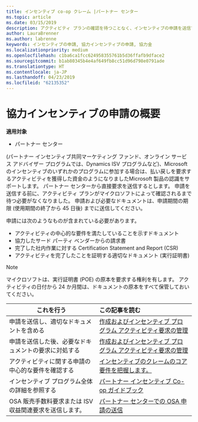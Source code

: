 ```yaml
---
title: インセンティブ co-op クレーム |パートナー センター
ms.topic: article
ms.date: 03/15/2019
description: アクティビティ プランの確認を待つことなく、インセンティブの申請を送信できます。
author: LauraBrenner
ms.author: labrenne
keywords: インセンティブの申請, 協力インセンティブの申請, 協力金
ms.localizationpriority: medium
ms.openlocfilehash: c1ba6ca1fcc624958355761b5d36ffafb9dface2
ms.sourcegitcommit: b1ab80345b4e4af649fb8cc51d96d798e0791ade
ms.translationtype: HT
ms.contentlocale: ja-JP
ms.lasthandoff: 04/23/2019
ms.locfileid: "62135352"
---
```

# <a name="incentives-co-op-claims-overview"></a>協力インセンティブの申請の概要

**適用対象**

- パートナー センター

(パートナー インセンティブ共同マーケティング ファンド、オンライン サービス アドバイザー プログラムでは、Dynamics ISV プログラムなど)、Microsoft のインセンティブのいずれかのプログラムに参加する場合は、払い戻しを要求するアクティビティを獲得した資金のようになりましたMicrosoft 製品の認識をサポートします。 パートナー センターから直接要求を送信するとします。 申請を送信する前に、アクティビティ プランがマイクロソフトによって確認されるまで待つ必要がなくなりました。 申請および必要なドキュメントは、申請期間の期限 (使用期間の終了から 45 日後) までに送信してください。 

申請には次のようなものが含まれている必要があります。

- アクティビティの中心的な要件を満たしていることを示すドキュメント
- 協力したサード パーティ ベンダーからの請求書
- 完了した社内作業に対する Certification Statement and Report (CSR)
- アクティビティを完了したことを証明する適切なドキュメント (実行証明書) 

>[!NOTE]
>マイクロソフトは、実行証明書 (POE) の原本を要求する権利を有します。 アクティビティの日付から 24 か月間は、ドキュメントの原本をすべて保管しておいてください。 

|**これを行う**   |**この記事を読む**   |
|-----------------|:--------------------------------------|
|申請を送信し、適切なドキュメントを含める|[作成およびインセンティブ プログラム アクティビティ要求の管理](create-incentives-claims.md)|
|申請を送信した後、必要なドキュメントの要求に対処する|[作成およびインセンティブ プログラム アクティビティ要求の管理](create-incentives-claims.md)  |
|アクティビティに関する申請の中心的な要件を確認する|[インセンティブのクレームのコア要件を把握します。](core-requirements.md)   |
|インセンティブ プログラム全体の詳細を参照する|[パートナー インセンティブ Co-op ガイドブック](https://assets.microsoft.com/coop-guidebook.pdf)
|OSA 販売手数料要求または ISV 収益関連要求を送信します。 |[パートナー センターでの OSA 申請の送信](submit-osa-claim.md)|
                                                                                 
                                   